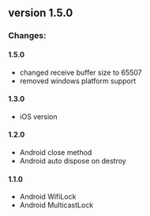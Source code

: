## version 1.5.0 ##

### Changes: ###
#### 1.5.0 ####
- changed receive buffer size to 65507
- removed windows platform support
#### 1.3.0 ####
- iOS version
#### 1.2.0 ####
- Android close method
- Android auto dispose on destroy
#### 1.1.0 ####
- Android WifiLock
- Android MulticastLock
